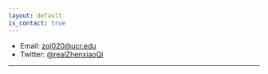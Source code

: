 ```yaml
---
layout: default
is_contact: true
---
```


* Email: [zqi020@ucr.edu](mailto:zqi020@ucr.edu)
* Twitter: [@realZhenxiaoQi](https://twitter.com/realZhenxiaoQi)

---

